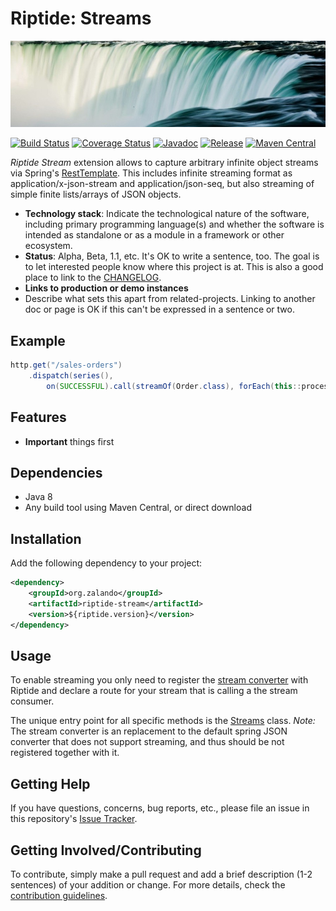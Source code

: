 # Riptide: Streams

[![Waterfall](../docs/waterfall.jpg)](https://pixabay.com/en/waterfalls-river-stream-water-691917/)

[![Build Status](https://img.shields.io/travis/zalando/riptide.svg)](https://travis-ci.org/zalando/riptide)
[![Coverage Status](https://img.shields.io/coveralls/zalando/riptide.svg)](https://coveralls.io/r/zalando/riptide)
[![Javadoc](https://javadoc-emblem.rhcloud.com/doc/org.zalando/riptide-stream/badge.svg)](http://www.javadoc.io/doc/org.zalando/riptide-stream)
[![Release](https://img.shields.io/github/release/zalando/riptide.svg)](https://github.com/zalando/riptide/releases)
[![Maven Central](https://img.shields.io/maven-central/v/org.zalando/riptide-capture.svg)](https://maven-badges.herokuapp.com/maven-central/org.zalando/riptide-stream)

*Riptide Stream* extension allows to capture arbitrary infinite object streams via Spring's [RestTemplate](https://spring.io/guides/gs/consuming-rest/).
This includes infinite streaming format as application/x-json-stream and application/json-seq, but also streaming of
simple finite lists/arrays of JSON objects.

- **Technology stack**: Indicate the technological nature of the software, including primary programming language(s) and
whether the software is intended as standalone or as a module in a framework or other ecosystem.
- **Status**:  Alpha, Beta, 1.1, etc. It's OK to write a sentence, too. The goal is to let interested people know where
this project is at. This is also a good place to link to the [CHANGELOG](CHANGELOG.md).
- **Links to production or demo instances**
- Describe what sets this apart from related-projects. Linking to another doc or page is OK if this can't be expressed
in a sentence or two.

## Example

```java
http.get("/sales-orders")
    .dispatch(series(),
        on(SUCCESSFUL).call(streamOf(Order.class), forEach(this::process)));
```

## Features

-  **Important** things first

## Dependencies

- Java 8
- Any build tool using Maven Central, or direct download

## Installation

Add the following dependency to your project:

```xml
<dependency>
    <groupId>org.zalando</groupId>
    <artifactId>riptide-stream</artifactId>
    <version>${riptide.version}</version>
</dependency>
```

## Usage

To enable streaming you only need to register the
[stream converter](src/main/java/org/zalando/riptide/stream/StreamConverter.java) with Riptide and declare a route for
your stream that is calling a the stream consumer.

The unique entry point for all specific methods is the [Streams](src/main/java/org/zalando/riptide/stream/Streams.java)
class. *Note:* The stream converter is an replacement to the default spring JSON converter that does not support
streaming, and thus should be not registered together with it.

## Getting Help

If you have questions, concerns, bug reports, etc., please file an issue in this repository's [Issue Tracker](../../../issues).

## Getting Involved/Contributing

To contribute, simply make a pull request and add a brief description (1-2 sentences) of your addition or change. For
more details, check the [contribution guidelines](../CONTRIBUTING.md).
